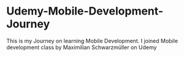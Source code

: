 # Udemy-Mobile-Development-Journey
This is my Journey on learning Mobile Development. I joined Mobile development class by Maximilian Schwarzmüller on Udemy
